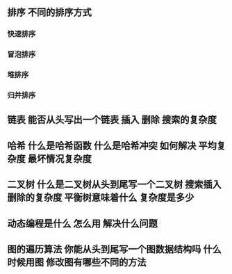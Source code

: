 ## 排序 不同的排序方式
### 快速排序
### 冒泡排序
### 堆排序
### 归并排序


## 链表 能否从头写出一个链表 插入 删除 搜索的复杂度 

## 哈希 什么是哈希函数 什么是哈希冲突 如何解决 平均复杂度 最坏情况复杂度 

## 二叉树 什么是二叉树从头到尾写一个二叉树 搜索插入 删除的复杂度 平衡树意味着什么 复杂度是多少

## 动态编程是什么 怎么用 解决什么问题

## 图的遍历算法 你能从头到尾写一个图数据结构吗 什么时候用图 修改图有哪些不同的方法
